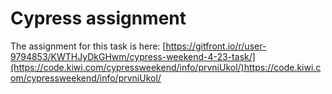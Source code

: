 <h1>Cypress assignment</h1>

The assignment for this task is here: [https://gitfront.io/r/user-9794853/KWTHJyDkGHwm/cypress-weekend-4-23-task/](https://code.kiwi.com/cypressweekend/info/prvniUkol/)https://code.kiwi.com/cypressweekend/info/prvniUkol/
